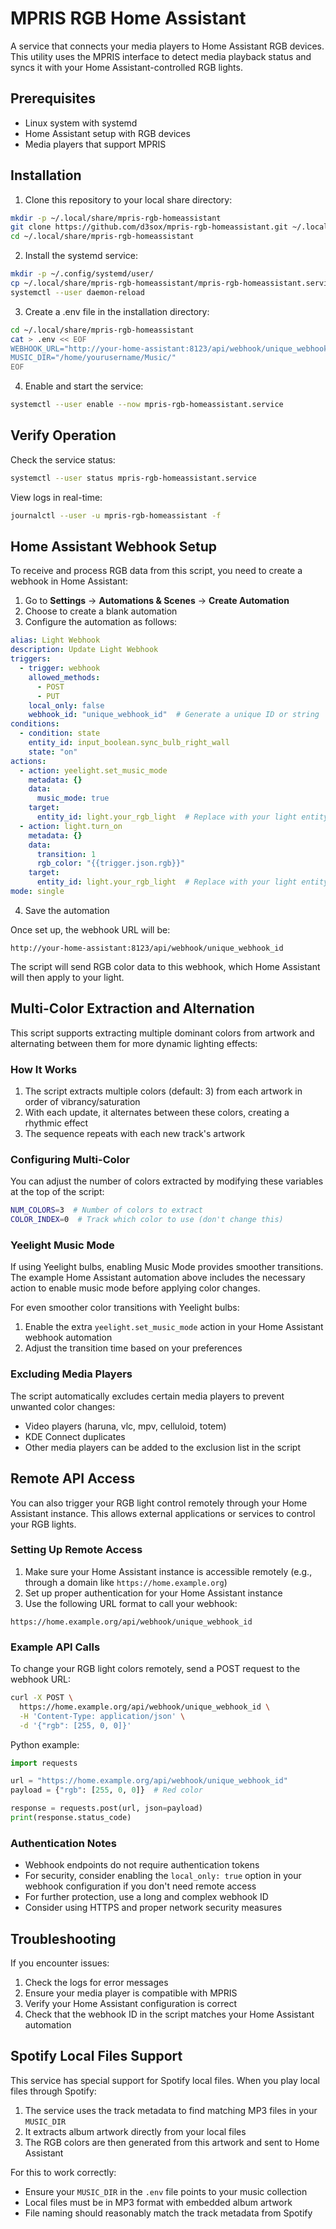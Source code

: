 # MPRIS RGB Home Assistant

A service that connects your media players to Home Assistant RGB devices. This utility uses the MPRIS interface to detect media playback status and syncs it with your Home Assistant-controlled RGB lights.

## Prerequisites

- Linux system with systemd
- Home Assistant setup with RGB devices
- Media players that support MPRIS

## Installation

1. Clone this repository to your local share directory:
```bash
mkdir -p ~/.local/share/mpris-rgb-homeassistant
git clone https://github.com/d3sox/mpris-rgb-homeassistant.git ~/.local/share/mpris-rgb-homeassistant
cd ~/.local/share/mpris-rgb-homeassistant
```

2. Install the systemd service:
```bash
mkdir -p ~/.config/systemd/user/
cp ~/.local/share/mpris-rgb-homeassistant/mpris-rgb-homeassistant.service ~/.config/systemd/user/
systemctl --user daemon-reload
```

3. Create a .env file in the installation directory:
```bash
cd ~/.local/share/mpris-rgb-homeassistant
cat > .env << EOF
WEBHOOK_URL="http://your-home-assistant:8123/api/webhook/unique_webhook_id"
MUSIC_DIR="/home/yourusername/Music/"
EOF
```

4. Enable and start the service:
```bash
systemctl --user enable --now mpris-rgb-homeassistant.service
```

## Verify Operation

Check the service status:
```bash
systemctl --user status mpris-rgb-homeassistant.service
```

View logs in real-time:
```bash
journalctl --user -u mpris-rgb-homeassistant -f
```

## Home Assistant Webhook Setup

To receive and process RGB data from this script, you need to create a webhook in Home Assistant:

1. Go to **Settings** → **Automations & Scenes** → **Create Automation**
2. Choose to create a blank automation
3. Configure the automation as follows:

```yaml
alias: Light Webhook
description: Update Light Webhook
triggers:
  - trigger: webhook
    allowed_methods:
      - POST
      - PUT
    local_only: false
    webhook_id: "unique_webhook_id"  # Generate a unique ID or string
conditions:
  - condition: state
    entity_id: input_boolean.sync_bulb_right_wall
    state: "on"
actions:
  - action: yeelight.set_music_mode
    metadata: {}
    data:
      music_mode: true
    target:
      entity_id: light.your_rgb_light  # Replace with your light entity
  - action: light.turn_on
    metadata: {}
    data:
      transition: 1
      rgb_color: "{{trigger.json.rgb}}"
    target:
      entity_id: light.your_rgb_light  # Replace with your light entity
mode: single
```

4. Save the automation

Once set up, the webhook URL will be:
```
http://your-home-assistant:8123/api/webhook/unique_webhook_id
```

The script will send RGB color data to this webhook, which Home Assistant will then apply to your light.

## Multi-Color Extraction and Alternation

This script supports extracting multiple dominant colors from artwork and alternating between them for more dynamic lighting effects:

### How It Works

1. The script extracts multiple colors (default: 3) from each artwork in order of vibrancy/saturation
2. With each update, it alternates between these colors, creating a rhythmic effect
3. The sequence repeats with each new track's artwork

### Configuring Multi-Color

You can adjust the number of colors extracted by modifying these variables at the top of the script:
```bash
NUM_COLORS=3  # Number of colors to extract
COLOR_INDEX=0  # Track which color to use (don't change this)
```

### Yeelight Music Mode

If using Yeelight bulbs, enabling Music Mode provides smoother transitions. The example Home Assistant automation above includes the necessary action to enable music mode before applying color changes.

For even smoother color transitions with Yeelight bulbs:
1. Enable the extra `yeelight.set_music_mode` action in your Home Assistant webhook automation
2. Adjust the transition time based on your preferences

### Excluding Media Players

The script automatically excludes certain media players to prevent unwanted color changes:
- Video players (haruna, vlc, mpv, celluloid, totem)
- KDE Connect duplicates
- Other media players can be added to the exclusion list in the script

## Remote API Access

You can also trigger your RGB light control remotely through your Home Assistant instance. This allows external applications or services to control your RGB lights.

### Setting Up Remote Access

1. Make sure your Home Assistant instance is accessible remotely (e.g., through a domain like `https://home.example.org`)
2. Set up proper authentication for your Home Assistant instance
3. Use the following URL format to call your webhook:

```
https://home.example.org/api/webhook/unique_webhook_id
```

### Example API Calls

To change your RGB light colors remotely, send a POST request to the webhook URL:

```bash
curl -X POST \
  https://home.example.org/api/webhook/unique_webhook_id \
  -H 'Content-Type: application/json' \
  -d '{"rgb": [255, 0, 0]}'
```

Python example:
```python
import requests

url = "https://home.example.org/api/webhook/unique_webhook_id"
payload = {"rgb": [255, 0, 0]}  # Red color

response = requests.post(url, json=payload)
print(response.status_code)
```

### Authentication Notes

- Webhook endpoints do not require authentication tokens
- For security, consider enabling the `local_only: true` option in your webhook configuration if you don't need remote access
- For further protection, use a long and complex webhook ID
- Consider using HTTPS and proper network security measures

## Troubleshooting

If you encounter issues:
1. Check the logs for error messages
2. Ensure your media player is compatible with MPRIS
3. Verify your Home Assistant configuration is correct
4. Check that the webhook ID in the script matches your Home Assistant automation

## Spotify Local Files Support

This service has special support for Spotify local files. When you play local files through Spotify:

1. The service uses the track metadata to find matching MP3 files in your `MUSIC_DIR`
2. It extracts album artwork directly from your local files
3. The RGB colors are then generated from this artwork and sent to Home Assistant

For this to work correctly:
- Ensure your `MUSIC_DIR` in the `.env` file points to your music collection
- Local files must be in MP3 format with embedded album artwork
- File naming should reasonably match the track metadata from Spotify
